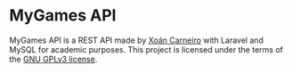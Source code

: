 # MyGames API

MyGames API is a REST API made by [Xoán Carneiro](https://github.com/xocarva) with Laravel and MySQL for academic purposes. This project is licensed under the terms of the [GNU GPLv3 license](https://www.gnu.org/licenses/gpl-3.0.en.html).
